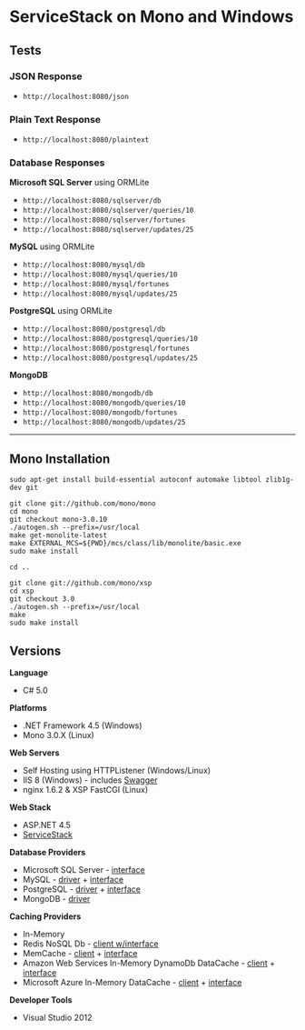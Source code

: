 # ServiceStack on Mono and Windows

## Tests

### JSON Response

* `http://localhost:8080/json`

### Plain Text Response

* `http://localhost:8080/plaintext`

### Database Responses

**Microsoft SQL Server** using ORMLite

* `http://localhost:8080/sqlserver/db`
* `http://localhost:8080/sqlserver/queries/10`
* `http://localhost:8080/sqlserver/fortunes`
* `http://localhost:8080/sqlserver/updates/25`

**MySQL** using ORMLite

* `http://localhost:8080/mysql/db`
* `http://localhost:8080/mysql/queries/10`
* `http://localhost:8080/mysql/fortunes`
* `http://localhost:8080/mysql/updates/25`

**PostgreSQL** using ORMLite

* `http://localhost:8080/postgresql/db`
* `http://localhost:8080/postgresql/queries/10`
* `http://localhost:8080/postgresql/fortunes`
* `http://localhost:8080/postgresql/updates/25`

**MongoDB**

* `http://localhost:8080/mongodb/db`
* `http://localhost:8080/mongodb/queries/10`
* `http://localhost:8080/mongodb/fortunes`
* `http://localhost:8080/mongodb/updates/25`

---

## Mono Installation

    sudo apt-get install build-essential autoconf automake libtool zlib1g-dev git

    git clone git://github.com/mono/mono
    cd mono
    git checkout mono-3.0.10
    ./autogen.sh --prefix=/usr/local
    make get-monolite-latest
    make EXTERNAL_MCS=${PWD}/mcs/class/lib/monolite/basic.exe
    sudo make install

    cd ..

    git clone git://github.com/mono/xsp
    cd xsp
    git checkout 3.0
    ./autogen.sh --prefix=/usr/local
    make
    sudo make install

## Versions

**Language**

* C# 5.0

**Platforms**

* .NET Framework 4.5 (Windows)
* Mono 3.0.X (Linux)

**Web Servers**

* Self Hosting using HTTPListener (Windows/Linux)
* IIS 8 (Windows) - includes [Swagger](http://www.nuget.org/packages/ServiceStack.Api.Swagger/)
* nginx 1.6.2 & XSP FastCGI (Linux)

**Web Stack**

* ASP.NET 4.5
* [ServiceStack](https://github.com/servicestack/servicestack/wiki)

**Database Providers**

* Microsoft SQL Server - [interface](http://www.nuget.org/packages/ServiceStack.OrmLite.SqlServer/)
* MySQL - [driver](http://www.nuget.org/packages/MySql.Data/) + [interface](http://www.nuget.org/packages/ServiceStack.OrmLite.MySql/)
* PostgreSQL - [driver](http://www.nuget.org/packages/Npgsql/) + [interface](http://www.nuget.org/packages/ServiceStack.OrmLite.PostgreSQL/)
* MongoDB - [driver](http://www.nuget.org/packages/mongocsharpdriver/)

**Caching Providers**

* In-Memory
* Redis NoSQL Db - [client w/interface](http://www.nuget.org/packages/ServiceStack.Redis)
* MemCache - [client](http://www.nuget.org/packages/EnyimMemcached) + [interface](http://www.nuget.org/packages/ServiceStack.Caching.Memcached)
* Amazon Web Services In-Memory DynamoDb DataCache - [client](http://www.nuget.org/packages/AWSSDK) + [interface](http://www.nuget.org/packages/ServiceStack.Caching.AwsDynamoDb)
* Microsoft Azure In-Memory DataCache - [client](http://www.nuget.org/packages/WindowsAzure.Caching) + [interface](http://www.nuget.org/packages/ServiceStack.Caching.Azure)

**Developer Tools**

* Visual Studio 2012
